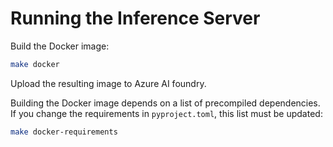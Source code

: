 # Running the Inference Server

Build the Docker image:

```bash
make docker
```

Upload the resulting image to Azure AI foundry.

Building the Docker image depends on a list of precompiled dependencies.
If you change the requirements in `pyproject.toml`, this list must be updated:

```bash
make docker-requirements
```
